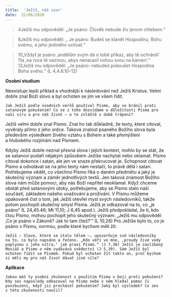 ```yaml
---
title:  'Ježíš, náš vzor'
date:  22/06/2020
---
```


> <p></p>
> 4Ježíš mu odpověděl: „Je psáno: Člověk nebude živ jenom chlebem.“

> <p></p>
> 8Ježíš mu odpověděl: „ Je psáno: Budeš se klanět Hospodinu, Bohu svému, a jeho jediného uctívat.“

> <p></p>
> 10„Vždyť je psáno ‚andělům svým dá o tobě příkaz, aby tě ochránili‘ 11a ‚na ruce tě vezmou, abys nenarazil nohou svou na kámen‘.“ 12Ježíš mu odpověděl: „Je psáno: nebudeš pokoušet Hospodina Boha svého.“ (L 4,4.8.10–12)

**Osobní studium**

Neexistuje lepší příklad a vhodnější k následování než Ježíš Kristus. Velmi dobře znal Boží slovo a byl ochoten se jím ve všem řídit.

`Jak Ježíš podle úvodních veršů používal Písmo, aby se bránil proti satanovým pokušením? Co se z toho dozvídáme o důležitosti Písma pro naši víru a pro náš život – a to zvláště v době trápení?`

Ježíš velmi dobře znal Písmo. Znal ho tak důkladně, že texty, které citoval, vyvěraly přímo z jeho srdce. Taková znalost psaného Božího slova byla především výsledkem živého vztahu s Bohem a také přemýšlení a hlubokého rozjímání nad Písmem.

Kdyby Ježíš dobře neznal přesná slova i jejich kontext, mohlo by se stát, že se satanovi podaří nějakým způsobem Ježíše nachytat nebo oklamat. Písmo citoval dokonce i satan, ale jen ve snaze překrucovat je. Schopnost citovat Písmo a odvolávat se na jeho texty nám nestačí, to právě dělá i satan. Potřebujeme vědět, co všechno Písmo říká o daném předmětu a jaký je skutečný význam a záměr jednotlivých textů. Jen taková známost Božího slova nám může pomoci, aby nás Boží nepřítel neoklamal. Když chceme obstát před satanovými útoky, potřebujeme, aby se Písmo stalo naší součástí, základem našeho uvažování a prožívání. V Písmu můžeme opakovaně číst o tom, jak Ježíš otevřel mysl svých následovníků, takže potom pochopili skutečný smysl Písma. Ježíš je odkazoval na to, co „je psáno“ (L 24,45.46; Mt 11,10; J 6,45 apod.). Ježíš předpokládal, že ti, kdo čtou Písmo, mohou pochopit jeho skutečný význam: „Ježíš mu odpověděl: ‚Co je psáno v Zákoně? Jak to tam čteš?‘“ (L 10,26) Pro Ježíše bylo to, co je psáno v Písmu, normou, podle které bychom měli žít.

`Ježíš – Slovo, které se stalo tělem –, upozorňuje své následovníky na to, co bylo napsáno a řečeno. „Kdo věří ve mne, ‚proudy živé vody poplynou z jeho nitra,‘ jak praví Písmo.“ (J 7,38) Ježíš je zaslíbený Mesiáš a Písmo o něm vydávává svědectví (J 5,39). Sám Ježíš byl ochoten řídit se Písmem. Pokud byl ochoten žít takto on, proč bychom si měli my pro náš život dávat jiné cíle?`

**Aplikace**

`Jakou máš ty osobní zkušenost s použitím Písma v boji proti pokušení? Kdy ses naposledy odkazoval na Písmo nebo v něm hledal pomoc či povzbuzení, když jsi procházel pokušením? Jaký byl výsledek? Co ses z této zkušenosti naučil?`